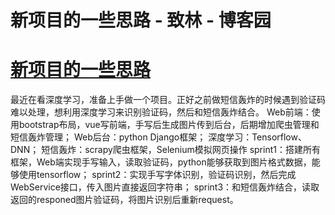 
# 新项目的一些思路 - 致林 - 博客园






# [新项目的一些思路](https://www.cnblogs.com/bincoding/p/7877877.html)
最近在看深度学习，准备上手做一个项目。正好之前做短信轰炸的时候遇到验证码难以处理，想利用深度学习来识别验证码，然后和短信轰炸结合。
Web前端：使用bootstrap布局，vue写前端，手写后生成图片传到后台，后期增加爬虫管理和短信轰炸管理；
Web后台：python Django框架；
深度学习：Tensorflow、DNN；
短信轰炸：scrapy爬虫框架，Selenium模拟网页操作
sprint1：搭建所有框架，Web端实现手写输入，读取验证码，python能够获取到图片格式数据，能够使用tensorflow；
sprint2：实现手写字体识别，验证码识别，然后完成WebService接口，传入图片直接返回字符串；
sprint3：和短信轰炸结合，读取返回的responed图片验证码，将图片识别后重新request。





